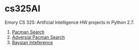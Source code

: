 # cs325AI
Emory CS 325: Artificial Intelligence HW projects in Python 2.7.
1. [Pacman Search](http://www.mathcs.emory.edu/~eugene/cs425/p1/)
2. [Adversial Pacman Search](http://www.mathcs.emory.edu/~eugene/cs425/p2/)
3. [Baysian Inteference](http://www.mathcs.emory.edu/~eugene/cs425/p3/)
